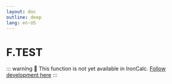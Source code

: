 ```yaml
---
layout: doc
outline: deep
lang: en-US
---
```


# F.TEST

::: warning
🚧 This function is not yet available in IronCalc.
[Follow development here](https://github.com/ironcalc/IronCalc/labels/Functions)
:::